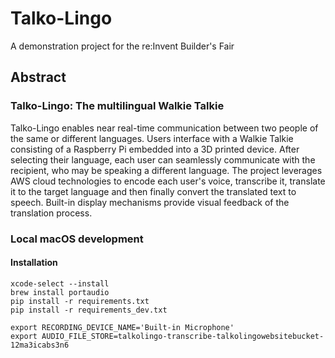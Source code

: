 # Talko-Lingo
A demonstration project for the re:Invent Builder's Fair

## Abstract

### Talko-Lingo: The multilingual Walkie Talkie

Talko-Lingo enables near real-time communication between two people of the same
or different languages. Users interface with a Walkie Talkie consisting of a
Raspberry Pi embedded into a 3D printed device. After selecting their language,
each user can seamlessly communicate with the recipient, who may be speaking a
different language. The project leverages AWS cloud technologies to encode each
user's voice, transcribe it, translate it to the target language and then
finally convert the translated text to speech. Built-in display mechanisms
provide visual feedback of the translation process.


### Local macOS development

#### Installation
```
xcode-select --install
brew install portaudio
pip install -r requirements.txt
pip install -r requirements_dev.txt

export RECORDING_DEVICE_NAME='Built-in Microphone'
export AUDIO_FILE_STORE=talkolingo-transcribe-talkolingowebsitebucket-12ma3icabs3n6
```
